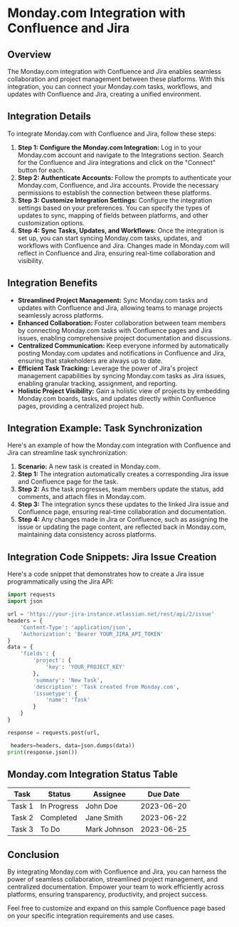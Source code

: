 # Monday.com Integration with Confluence and Jira

## Overview

The Monday.com integration with Confluence and Jira enables seamless collaboration and project management between these platforms. With this integration, you can connect your Monday.com tasks, workflows, and updates with Confluence and Jira, creating a unified environment.

## Integration Details

To integrate Monday.com with Confluence and Jira, follow these steps:

1. **Step 1: Configure the Monday.com Integration:** Log in to your Monday.com account and navigate to the Integrations section. Search for the Confluence and Jira integrations and click on the "Connect" button for each.
2. **Step 2: Authenticate Accounts:** Follow the prompts to authenticate your Monday.com, Confluence, and Jira accounts. Provide the necessary permissions to establish the connection between these platforms.
3. **Step 3: Customize Integration Settings:** Configure the integration settings based on your preferences. You can specify the types of updates to sync, mapping of fields between platforms, and other customization options.
4. **Step 4: Sync Tasks, Updates, and Workflows:** Once the integration is set up, you can start syncing Monday.com tasks, updates, and workflows with Confluence and Jira. Changes made in Monday.com will reflect in Confluence and Jira, ensuring real-time collaboration and visibility.

## Integration Benefits

- **Streamlined Project Management:** Sync Monday.com tasks and updates with Confluence and Jira, allowing teams to manage projects seamlessly across platforms.
- **Enhanced Collaboration:** Foster collaboration between team members by connecting Monday.com tasks with Confluence pages and Jira issues, enabling comprehensive project documentation and discussions.
- **Centralized Communication:** Keep everyone informed by automatically posting Monday.com updates and notifications in Confluence and Jira, ensuring that stakeholders are always up to date.
- **Efficient Task Tracking:** Leverage the power of Jira's project management capabilities by syncing Monday.com tasks as Jira issues, enabling granular tracking, assignment, and reporting.
- **Holistic Project Visibility:** Gain a holistic view of projects by embedding Monday.com boards, tasks, and updates directly within Confluence pages, providing a centralized project hub.

## Integration Example: Task Synchronization

Here's an example of how the Monday.com integration with Confluence and Jira can streamline task synchronization:

1. **Scenario:** A new task is created in Monday.com.
2. **Step 1:** The integration automatically creates a corresponding Jira issue and Confluence page for the task.
3. **Step 2:** As the task progresses, team members update the status, add comments, and attach files in Monday.com.
4. **Step 3:** The integration syncs these updates to the linked Jira issue and Confluence page, ensuring real-time collaboration and documentation.
5. **Step 4:** Any changes made in Jira or Confluence, such as assigning the issue or updating the page content, are reflected back in Monday.com, maintaining data consistency across platforms.

## Integration Code Snippets: Jira Issue Creation

Here's a code snippet that demonstrates how to create a Jira issue programmatically using the Jira API:

```python
import requests
import json

url = 'https://your-jira-instance.atlassian.net/rest/api/2/issue'
headers = {
    'Content-Type': 'application/json',
    'Authorization': 'Bearer YOUR_JIRA_API_TOKEN'
}
data = {
    'fields': {
        'project': {
            'key': 'YOUR_PROJECT_KEY'
        },
        'summary': 'New Task',
        'description': 'Task created from Monday.com',
        'issuetype': {
            'name': 'Task'
        }
    }
}

response = requests.post(url,

 headers=headers, data=json.dumps(data))
print(response.json())
```

## Monday.com Integration Status Table

| Task                | Status       | Assignee     | Due Date     |
|---------------------|--------------|--------------|--------------|
| Task 1              | In Progress  | John Doe     | 2023-06-20   |
| Task 2              | Completed    | Jane Smith   | 2023-06-22   |
| Task 3              | To Do        | Mark Johnson | 2023-06-25   |

## Conclusion

By integrating Monday.com with Confluence and Jira, you can harness the power of seamless collaboration, streamlined project management, and centralized documentation. Empower your team to work efficiently across platforms, ensuring transparency, productivity, and project success.

Feel free to customize and expand on this sample Confluence page based on your specific integration requirements and use cases.
